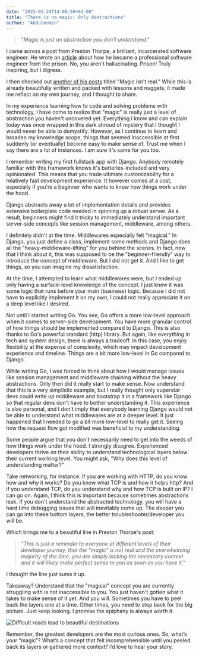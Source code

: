 ```yaml
---
date: "2025-01-24T14:08:50+02:00"
title: "There is no magic: Only Abstractions"
author: "Abdulmumin"
---
```


> _"Magic is just an abstraction you don't understand."_

I came across a post from Preston Thorpe, a brilliant, incarcerated software engineer. He wrote an [article](https://pthorpe92.dev/intro/my-story/) about how he became a professional software engineer from the prison. No, you aren't hallucinating. Prison! Truly inspiring, but I digress.

I then checked out [another of his posts](https://pthorpe92.dev/programming/magic/) titled "Magic isn't real." While this is already beautifully written and packed with lessons and nuggets, it made me reflect on my own journey, and I thought to share.

In my experience learning how to code and solving problems with technology, I have come to realize that "magic" is really just a level of abstraction you haven't uncovered yet. Everything I know and can explain today was once wrapped in this dark shroud of mystery that I thought I would never be able to demystify. However, as I continue to learn and broaden my knowledge scope, things that seemed inaccessible at first suddenly (or eventually) become easy to make sense of. Trust me when I say there are a lot of instances. I am sure it's same for you too.

I remember writing my first fullstack app with Django. Anybody remotely familiar with this framework knows it's batteries-included and very opinionated. This means that you trade ultimate customizability for a relatively fast development experience. It however comes at a cost, especially if you're a beginner who wants to know how things work under the hood.

Django abstracts away a lot of implementation details and provides extensive boilerplate code needed in spinning up a robust server. As a result, beginners might find it tricky to immediately understand important server-side concepts like session management, middleware, among others.

I definitely didn't at the time. Middlewares especially felt "magical." In Django, you just define a class, implement some methods and Django does all the "heavy-middleware-lifting" for you behind the scenes. In fact, now that I think about it, this was supposed to be the "beginner-friendly" way to introduce the concept of middleware. But I did not get it. And I like to get things, so you can imagine my dissatisfaction.

At the time, I attempted to learn what middlewares were, but I ended up only having a surface-level knowledge of the concept. I just knew it was some logic that runs before your main (business) logic. Because I did not have to explicitly implement it on my own, I could not really appreciate it on a deep level like I desired.

Not until I started writing Go. You see, Go offers a more low-level approach when it comes to server-side development. You have more granular control of how things should be implemented compared to Django. This is also thanks to Go's powerful standard (http) library. But again, like everything in tech and system design, there is always a tradeoff. In this case, you enjoy flexibility at the expense of complexity, which may impact development experience and timeline. Things are a bit more low-level in Go compared to Django.

While writing Go, I was forced to think about how I would manage issues like session management and middleware chaining without the heavy abstractions. Only then did it really start to make sense. Now understand that this is a very simplistic example, but I really thought only superstar devs could write up middleware and bootstrap it in a framework like Django so that regular devs don't have to bother understanding it. This experience is also personal, and I don't imply that everybody learning Django would not be able to understand what middlewares are at a deeper level. It just happened that I needed to go a bit more low-level to really get it. Seeing how the request flow got modified was beneficial to my understanding.

Some people argue that you don't necessarily need to get into the weeds of how things work under the hood. I strongly disagree. Experienced developers thrive on their ability to understand technological layers below their current working level. You might ask, "Why does this level of understanding matter?"

Take networking, for instance. If you are working with HTTP, do you know how and why it works? Do you know what TCP is and how it helps http? And if you understand TCP, do you understand why and how TCP is built on IP? I can go on. Again, I think this is important because sometimes abstractions leak. If you don't understand the abstracted technology, you will have a hard time debugging issues that will inevitably come up. The deeper you can go into these bottom layers, the better troubleshooter/developer you will be.

Which brings me to a beautiful line in Preston Thorpe's post:

> _"This is just a reminder to everyone at different levels of their developer journey, that the “magic” is not real and the overwhelming majority of the time, you are simply lacking the necessary context and it will likely make perfect sense to you as soon as you have it."_

I thought the line just sums it up.

Takeaway? Understand that the "magical" concept you are currently struggling with is not inaccessible to you. You just haven't gotten what it takes to make sense of it yet. And you will. Sometimes you have to peel back the layers one at a time. Other times, you need to step back for the big picture. Just keep looking. I promise the epiphany is always worth it.

![Difficult roads lead to beautiful destinations](https://dev-to-uploads.s3.amazonaws.com/uploads/articles/nrfy1993x0onflzxid06.jpg)

Remember, the greatest developers are the most curious ones. So, what’s your “magic”? What’s a concept that felt incomprehensible until you peeled back its layers or gathered more context? I’d love to hear your story.
